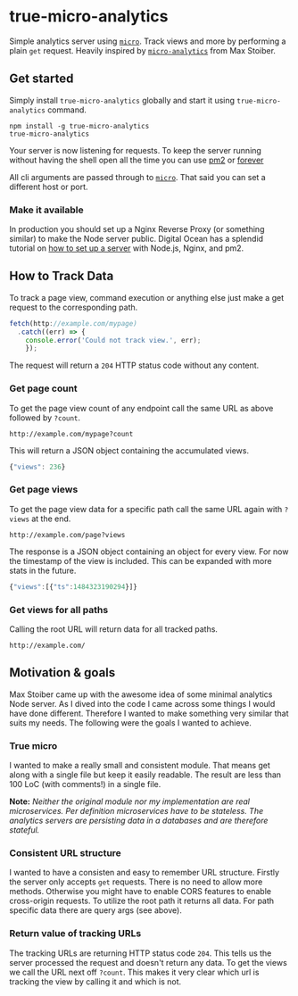 # true-micro-analytics

Simple analytics server using [`micro`](https://github.com/zeit/micro). Track views and more by performing a plain `get` request. Heavily inspired by [`micro-analytics`](https://github.com/mxstbr/micro-analytics) from Max Stoiber.  

## Get started

Simply install `true-micro-analytics` globally and start it using `true-micro-analytics` command.

```
npm install -g true-micro-analytics
true-micro-analytics
```

Your server is now listening for requests. To keep the server running without having the shell open all the time you can use [pm2](http://pm2.keymetrics.io/) or [forever](https://github.com/foreverjs/forever)

All cli arguments are passed through to [`micro`](https://github.com/zeit/micro). That said you can set a different host or port.

### Make it available

In production you should set up a Nginx Reverse Proxy (or something similar) to make the Node server public. Digital Ocean has a splendid tutorial on [how to set up a server](https://www.digitalocean.com/community/tutorials/how-to-set-up-a-node-js-application-for-production-on-ubuntu-14-04) with Node.js, Nginx, and pm2.

## How to Track Data

To track a page view, command execution or anything else just make a get request to the corresponding path.

```JavaScript
fetch(http://example.com/mypage)
  .catch((err) => {
    console.error('Could not track view.', err);
    });
```

The request will return a `204` HTTP status code without any content.

### Get page count

To get the page view count of any endpoint call the same URL as above followed by `?count`.

```
http://example.com/mypage?count
```

This will return a JSON object containing the accumulated views.

```JavaScript
{"views": 236}
```

### Get page views

To get the page view data for a specific path call the same URL again with `?views` at the end.

```
http://example.com/page?views
```

The response is a JSON object containing an object for every view. For now the timestamp of the view is included. This can be expanded with more stats in the future.

```JavaScript
{"views":[{"ts":1484323190294}]}
```

### Get views for all paths

Calling the root URL will return data for all tracked paths.

```
http://example.com/
```

## Motivation & goals

Max Stoiber came up with the awesome idea of some minimal analytics Node server. As I dived into the code I came across some things I would have done different. Therefore I wanted to make something very similar that suits my needs. The following were the goals I wanted to achieve.

### True micro

I wanted to make a really small and consistent module. That means get along with a single file but keep it easily readable. The result are less than 100 LoC (with comments!) in a single file.

**Note:** *Neither the original module nor my implementation are real microservices. Per definition microservices have to be stateless. The analytics servers are persisting data in a databases and are therefore stateful.*

### Consistent URL structure

I wanted to have a consisten and easy to remember URL structure. Firstly the server only accepts `get` requests. There is no need to allow more methods. Otherwise you might have to enable CORS features to enable cross-origin requests.
To utilize the root path it returns all data. For path specific data there are query args (see above).

### Return value of tracking URLs

The tracking URLs are returning HTTP status code `204`. This tells us the server processed the request and doesn't return any data. To get the views we call the URL next off `?count`. This makes it very clear which url is tracking the view by calling it and which is not.
